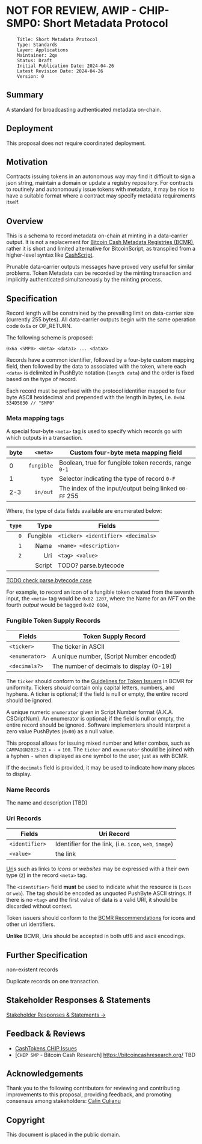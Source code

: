 # NOT FOR REVIEW, AWIP - CHIP-SMP0: Short Metadata Protocol 

        Title: Short Metadata Protocol
        Type: Standards
        Layer: Applications
        Maintainer: 2qx 
        Status: Draft
        Initial Publication Date: 2024-04-26
        Latest Revision Date: 2024-04-26
        Version: 0


## Summary

A standard for broadcasting authenticated metadata on-chain.

## Deployment

This proposal does not require coordinated deployment. 

## Motivation 

Contracts issuing tokens in an autonomous way may find it difficult to sign a json string, maintain a domain or update a registry repository. For contracts to routinely and autonomously issue tokens with metadata, it may be nice to have a suitable format where a contract may specify metadata requirements itself.

## Overview

This is a schema to record metadata on-chain at minting in a data-carrier output. It is not a replacement for [Bitcoin Cash Metadata Registries (BCMR)](https://cashtokens.org/docs/category/metadata-registries-chip), rather it is short and limited alternative for BitcoinScript, as transpiled from a higher-level syntax like [CashScript](https://cashscript.org).  

Prunable data-carrier outputs messages have proved very useful for similar problems.  Token Metadata can be recorded by the minting transaction and implicitly authenticated simultaneously by the minting process.

## Specification

Record length will be constrained by the prevailing limit on data-carrier size (currently 255 bytes). All data-carrier outputs begin with the same operation code `0x6a` or OP_RETURN.


The following scheme is proposed:

    0x6a <SMP0> <meta> <data1> ... <dataX> 

Records have a common identifier, followed by a four-byte custom mapping field, then followed by the data to associated with the token, where each `<data>` is delimited in PushByte notation (`length data`) and the order is fixed based on the type of record.


Each record must be prefixed with the protocol identifier mapped to four byte ASCII hexidecimal and prepended with the length in bytes, i.e. `0x04 534D5030 // "SMP0"`

### Meta mapping tags

A special four-byte `<meta>` tag is used to specify which records go with which outputs in a transaction. 

| byte |   `<meta>` | Custom four-byte meta mapping field                    |
| ---- | ---------: | ------------------------------------------------------ |
| 0    | `fungible` | Boolean, true for fungible token records, range `0-1`  |
| 1    |     `type` | Selector indicating the type of record `0-F`           |
| 2-3  |   `in/out` | The index of the input/output being linked `00-FF` 255 |

Where, the type of data fields available are enumerated below:

| `type` |     Type | Fields                             |
| -----: | -------: | ---------------------------------- |
|    `0` | Fungible | `<ticker> <identifier> <decimals>` |
|    `1` |     Name | `<name> <description>`             |
|    `2` |      Uri | `<tag> <value>`                    |
|        |   Script | TODO? parse.bytecode               |

 [TODO check parse.bytecode case](https://cashtokens.org/docs/bcmr/chip#rendering-nfts-in-user-interfaces) 

For example, to record an icon of a fungible token created from the seventh input, the `<meta>` tag would be `0x02 1207`, where the Name for an *NFT* on the fourth *output* would be tagged `0x02 0104`, 


### Fungible Token Supply Records


| Fields         | Token Supply Record                      |
| -------------- | ---------------------------------------- |
| `<ticker>`     | The ticker in ASCII                      |
| `<enumerator>` | A unique number, (Script Number encoded) |
| `<decimals?>`  | The number of decimals to display (0-19) |


 The `ticker` should conform to the [Guidelines for Token Issuers](https://cashtokens.org/docs/bcmr/chip#guidelines-for-token-issuers) in BCMR for uniformity. Tickers *should* contain only capital letters, numbers, and hyphens. A ticker is optional; if the field is null or empty, the entire record should be ignored.

 A unique numeric `enumerator` given in Script Number format (A.K.A. CSCriptNum). An enumerator is optional; if the field is null or empty, the entire record should be ignored. Software implementers should interpret a zero value PushBytes (`0x00`) as a null value.

This proposal allows for issuing mixed number and letter combos, such as `CAMPAIGN2023-21` + `-` + `100`. The `ticker` and `enumerator` should be joined with a hyphen `-` when displayed as one symbol to the user, just as with BCMR. 



If the `decimals` field is provided, it may be used to indicate how many places to display.
 
### Name Records

The name and description [TBD]

### Uri Records

| Fields          | Uri Record                                             |
| --------------- | ------------------------------------------------------ |
| `<identifier> ` | Identifier for the link, (i.e. `icon`, `web`, `image`) |
| `<value>`       | the link                                               |

[Uri](https://en.wikipedia.org/wiki/Well-known_URI)s such as links to *icons* or *websites* may be expressed with a their own type (`2`) in the record `<meta>` tag. 

The `<identifier>` field **must** be used to indicate what the resource is (`icon` or `web`). The tag should be encoded as unquoted PushByte ASCII strings. If there is no `<tag>` and the first value of data is a valid URI, it should be discarded without context.

Token issuers should conform to the [BCMR Recommendations](https://cashtokens.org/docs/bcmr/chip#uri-identifiers) for icons and other uri identifiers.

**Unlike** BCMR, Uris should be accepted in both utf8 and ascii encodings.

## Further Specification 

non-existent records

Duplicate records on one transaction.


## Stakeholder Responses & Statements

[Stakeholder Responses & Statements &rarr;](stakeholders.md)

## Feedback & Reviews

- [CashTokens CHIP Issues](https://github.com/2qx/short-metadata/issues)
- [`CHIP SMP` - Bitcoin Cash Research] https://bitcoincashresearch.org/ TBD

## Acknowledgements

Thank you to the following contributors for reviewing and contributing improvements to this proposal, providing feedback, and promoting consensus among stakeholders:
[Calin Culianu](https://github.com/cculianu)

## Copyright

This document is placed in the public domain.